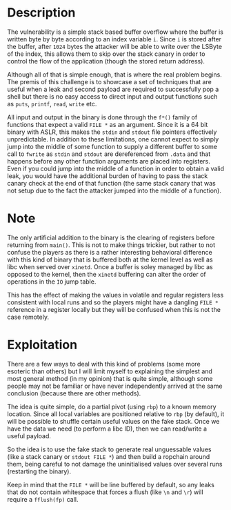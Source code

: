 # Description

The vulnerability is a simple stack based buffer overflow where the buffer is written byte by byte
according to an index variable `i`. Since `i` is stored after the buffer, after `1024` bytes the
attacker will be able to write over the LSByte of the index, this allows them to skip over the stack
canary in order to control the flow of the application (though the stored return address).

Although all of that is simple enough, that is where the real problem begins. The premis of this
challenge is to showcase a set of techniques that are useful when a leak and second payload are
required to successfully pop a shell but there is no easy access to direct input and output
functions such as `puts`, `printf`, `read`, `write` etc.

All input and output in the binary is done through the `f*()` family of functions that expect a
valid `FILE *` as an argument. Since it is a 64 bit binary with ASLR, this makes the `stdin` and
`stdout` file pointers effectively unpredictable. In addition to these limitations, one cannot
expect to simply jump into the middle of some function to supply a different buffer to some call
to `fwrite` as `stdin` and `stdout` are dereferenced from `.data` and that happens before any
other function arguments are placed into registers. Even if you could jump into the middle of a
function in order to obtain a valid leak, you would have the additional burden of having to pass
the stack canary check at the end of that function (the same stack canary that was not setup due
to the fact the attacker jumped into the middle of a function).

# Note

The only artificial addition to the binary is the clearing of registers before returning from `main()`.
This is not to make things trickier, but rather to not confuse the players as there is a rather
interesting behavioral difference with this kind of binary that is buffered both at the kernel
level as well as libc when served over `xinetd`. Once a buffer is soley managed by libc as opposed
to the kernel, then the `xinetd` buffering can alter the order of operations in the `IO` jump table.

This has the effect of making the values in volatile and regular registers less consistent with
local runs and so the players might have a dangling `FILE *` reference in a register locally but
they will be confused when this is not the case remotely.

# Exploitation

There are a few ways to deal with this kind of problems (some more esoteric than others) but I
will limit myself to explaining the simplest and most general method (in my opinion) that is
quite simple, although some people may not be familiar or have never independently arrived at
the same conclusion (because there are other methods).

The idea is quite simple, do a partial pivot (using `rbp`) to a known memory location. Since all
local variables are positioned relative to `rbp` (by default), it will be possible to shuffle
certain useful values on the fake stack. Once we have the data we need  (to perform a libc ID),
then we can read/write a useful payload.

So the idea is to use the fake stack to generate real unguessable values (like a stack canary or
`stdout FILE *`) and then build a ropchain around them, being careful to not damage the
uninitialised values over several runs (restarting the binary).

Keep in mind that the `FILE *` will be line buffered by default, so any leaks that do not contain
whitespace that forces a flush (like `\n` and `\r`) will require a `fflush(fp)` call.

